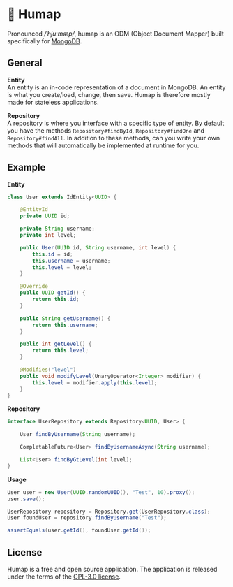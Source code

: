 # 📝 Humap

Pronounced */ˈhjuːmæp/*, humap is an ODM (Object Document Mapper) built specifically for [MongoDB]("https://www.mongodb.com/").

## General
**Entity**
<br>
An entity is an in-code representation of a document in MongoDB. An entity is what you create/load, change, then save. Humap is 
therefore mostly made for stateless applications.

**Repository**
<br>
A repository is where you interface with a specific type of entity. By default you have the methods `Repository#findById`, 
`Repository#findOne` and `Repository#findAll`. In addition to these methods, can you write your own methods that will automatically be 
implemented at runtime for you.

## Example
**Entity**
```java
class User extends IdEntity<UUID> {

    @EntityId
    private UUID id;

    private String username;
    private int level;

    public User(UUID id, String username, int level) {
        this.id = id;
        this.username = username;
        this.level = level;
    }

    @Override
    public UUID getId() {
        return this.id;
    }

    public String getUsername() {
        return this.username;
    }

    public int getLevel() {
        return this.level;
    }

    @Modifies("level")
    public void modifyLevel(UnaryOperator<Integer> modifier) {
        this.level = modifier.apply(this.level);
    }
}
```
**Repository**
```java
interface UserRepository extends Repository<UUID, User> {

    User findByUsername(String username);

    CompletableFuture<User> findByUsernameAsync(String username);

    List<User> findByGtLevel(int level);
}
```
**Usage**
```java
User user = new User(UUID.randomUUID(), "Test", 10).proxy();
user.save();

UserRepository repository = Repository.get(UserRepository.class);
User foundUser = repository.findByUsername("Test");

assertEquals(user.getId(), foundUser.getId());
```

## License

Humap is a free and open source application. The application is released under the terms of
the [GPL-3.0 license](https://github.com/alexwith/humap/blob/main/LICENSE).
